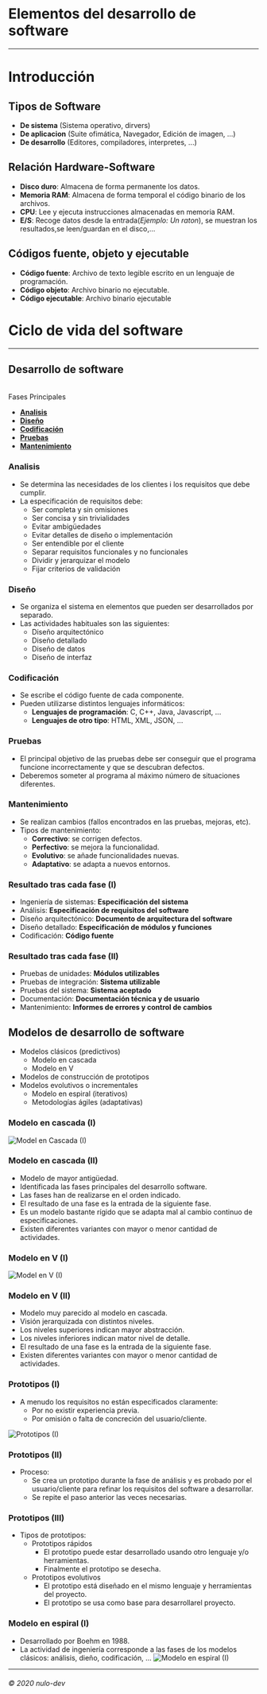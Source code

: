 # Elementos del desarrollo de software
---

# Introducción

## Tipos de Software

  - **De sistema** (Sistema operativo, dirvers)
  - **De aplicacion** (Suite ofimática, Navegador, Edición de imagen, ...)
  - **De desarrollo** (Editores, compiladores, interpretes, ...)

## Relación Hardware-Software

  - **Disco duro**: Almacena de forma permanente los datos.
  - **Memoria RAM**: Almacena de forma temporal el código binario de los archivos.
  - **CPU**: Lee y ejecuta instrucciones almacenadas en memoria RAM.
  - **E/S**: Recoge datos desde la entrada(*Ejemplo: Un raton*), se muestran los resultados,se leen/guardan en el disco,...

## Códigos fuente, objeto y ejecutable
 
 - **Código fuente**: Archivo de texto legible escrito en un lenguaje de programación.
 - **Código objeto**: Archivo binario no ejecutable.
 - **Código ejecutable**: Archivo binario ejecutable

# Ciclo de vida del software
---

## Desarrollo de software
\
Fases Principales
 - [**Analisis**](https://github.com/nulo-dev/Apuntes_M05/blob/main/UF1/Apuntes_1.md#analisis)
 - [**Diseño**](https://github.com/nulo-dev/Apuntes_M05/blob/main/UF1/Apuntes_1.md#dise%C3%B1o)
 - [**Codificación**](https://github.com/nulo-dev/Apuntes_M05/blob/main/UF1/Apuntes_1.md#codificaci%C3%B3n)
 - [**Pruebas**](https://github.com/nulo-dev/Apuntes_M05/blob/main/UF1/Apuntes_1.md#pruebas)
 - [**Mantenimiento**](https://github.com/nulo-dev/Apuntes_M05/blob/main/UF1/Apuntes_1.md#mantenimiento)

### Analisis

 - Se determina las necesidades de los clientes i los requisitos que debe cumplir.
 - La especificación de requisitos debe:
    - Ser completa y sin omisiones
    - Ser concisa y sin trivialidades
    - Evitar ambigüedades
    - Evitar detalles de diseño o implementación
    - Ser entendible por el cliente
    - Separar requisitos funcionales y no funcionales
    - Dividir y jerarquizar el modelo
    - Fijar criterios de validación

### Diseño

 - Se organiza el sistema en elementos que pueden ser desarrollados por separado.
 - Las actividades habituales son las siguientes:
    - Diseño arquitectónico
    - Diseño detallado
    - Diseño de datos
    - Diseño de interfaz

### Codificación

 - Se escribe el código fuente de cada componente.
 - Pueden utilizarse distintos lenguajes informáticos:
    -  **Lenguajes de programación**: C, C++, Java, Javascript, ...
    -  **Lenguajes de otro tipo**: HTML, XML, JSON, ...

### Pruebas

 - El principal objetivo de las pruebas debe ser conseguir que el programa funcione incorrectamente y que se descubran defectos.
 - Deberemos someter al programa al máximo número de situaciones diferentes.
 
### Mantenimiento

 - Se realizan cambios (fallos encontrados en las pruebas, mejoras, etc).
 - Tipos de mantenimiento:
    - **Correctivo**: se corrigen defectos.
    - **Perfectivo**: se mejora la funcionalidad.
    - **Evolutivo**: se añade funcionalidades nuevas.
    - **Adaptativo**: se adapta a nuevos entornos.

### Resultado tras cada fase (I)

 - Ingeniería de sistemas: **Especificación del sistema**
 - Análisis: **Especificación de requisitos del software**
 - Diseño arquitectónico: **Documento de arquitectura del software**
 - Diseño detallado: **Especificación de módulos y funciones**
 - Codificación: **Código fuente**

 ### Resultado tras cada fase (II)

 - Pruebas de unidades: **Módulos utilizables**
 - Pruebas de integración: **Sistema utilizable**
 - Pruebas del sistema: **Sistema aceptado**
 - Documentación: **Documentación técnica y de usuario**
 - Mantenimiento: **Informes de errores y control de cambios**
  
 ## Modelos de desarrollo de software

  - Modelos clásicos (predictivos)
      - Modelo en cascada
      - Modelo en V
  - Modelos de construcción de prototipos
  - Modelos evolutivos o incrementales
      - Modelo en espiral (iterativos)
      - Metodologías ágiles (adaptativas)
      
  ### Modelo en cascada (I)
  
  ![Model en Cascada (I)](http://jamj2000.github.io/entornosdesarrollo/1/assets/cascada.png "Model en Cascada (I)")
  
  ### Modelo en cascada (II)
  
  - Modelo de mayor antigüedad.
  - Identificada las fases principales del desarrollo software.
  - Las fases han de realizarse en el orden indicado.
  - El resultado de una fase es la entrada de la siguiente fase.
  - Es un modelo bastante rígido que se adapta mal al cambio continuo de especificaciones.
  - Existen diferentes variantes con mayor o menor cantidad de actividades.
  
  ### Modelo en V (I)
  
  ![Model en V (I)](http://jamj2000.github.io/entornosdesarrollo/1/assets/v.png "Model en V (I)")
  
  ### Modelo en V (II)
  
  - Modelo muy parecido al modelo en cascada.
  - Visión jerarquizada con distintos niveles.
  - Los niveles superiores indican mayor abstracción.
  - Los niveles inferiores indican mator nivel de detalle.
  - El resultado de una fase es la entrada de la siguiente fase.
  - Existen diferentes variantes con mayor o menor cantidad de actividades.
  
  ### Prototipos (I)
  
  - A menudo los requisitos no están especificados claramente:
      - Por no existir experiencia previa.
      - Por omisión o falta de concreción del usuario/cliente.
      
  ![Prototipos (I)](http://jamj2000.github.io/entornosdesarrollo/1/assets/prototipos.png "Prototipos (I)")
  
  ### Prototipos (II)
  
  - Proceso:
      - Se crea un prototipo durante la fase de análisis y es probado por el usuario/cliente para refinar los requisitos del software a desarrollar.
      - Se repite el paso anterior las veces necesarias.
      
  ### Prototipos (III)
  
  - Tipos de prototipos:
      - Prototipos rápidos
          - El prototipo puede estar desarrollado usando otro lenguaje y/o herramientas.
          - Finalmente el prototipo se desecha.
      - Prototipos evolutivos
          - El prototipo está diseñado en el mismo lenguaje y herramientas del proyecto.
          - El prototipo se usa como base para desarrollarel proyecto.
          
  ### Modelo en espiral (I)
  
  - Desarrollado por Boehm en 1988.
  - La actividad de ingeniería corresponde a las fases de los modelos clásicos: análisis, dieño, codificación, ...
  ![Modelo en espiral (I)](http://jamj2000.github.io/entornosdesarrollo/1/assets/espiral.png "Modelo en espiral (I)")
  
---
###### © 2020 nulo-dev
